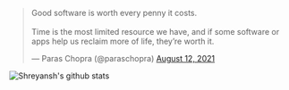 <blockquote class="twitter-tweet"><p lang="en" dir="ltr">Good software is worth every penny it costs.<br><br>Time is the most limited resource we have, and if some software or apps help us reclaim more of life, they’re worth it.</p>&mdash; Paras Chopra (@paraschopra) <a href="https://twitter.com/paraschopra/status/1425679315245551619?ref_src=twsrc%5Etfw">August 12, 2021</a></blockquote>


![Shreyansh's github stats](https://github-readme-stats.vercel.app/api?username=izshreyansh&show_icons=true&count_private=true&hide=stars&theme=vue)
